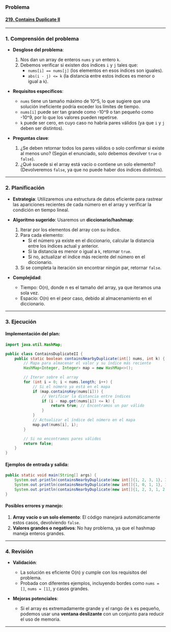 ### **Problema**

#### [219. Contains Duplicate II](https://leetcode.com/problems/contains-duplicate-ii/description/?envType=study-plan-v2&envId=top-interview-150)

---

### **1. Comprensión del problema**

- **Desglose del problema**:

  1. Nos dan un array de enteros `nums` y un entero `k`.
  2. Debemos verificar si existen dos índices `i` y `j` tales que:
     - `nums[i] == nums[j]` (los elementos en esos índices son iguales).
     - `abs(i - j) <= k` (la distancia entre estos índices es menor o igual a `k`).

- **Requisitos específicos**:

  - `nums` tiene un tamaño máximo de 10^5, lo que sugiere que una solución ineficiente podría exceder los límites de tiempo.
  - `nums[i]` puede ser tan grande como -10^9 o tan pequeño como -10^9, por lo que los valores pueden repetirse.
  - `k` puede ser cero, en cuyo caso no habría pares válidos (ya que `i` y `j` deben ser distintos).

- **Preguntas clave**:
  1. ¿Se deben retornar todos los pares válidos o solo confirmar si existe al menos uno? (Según el enunciado, solo debemos devolver `true` o `false`).
  2. ¿Qué sucede si el array está vacío o contiene un solo elemento? (Devolveremos `false`, ya que no puede haber dos índices distintos).

---

### **2. Planificación**

- **Estrategia**:
  Utilizaremos una estructura de datos eficiente para rastrear las apariciones recientes de cada número en el array y verificar la condición en tiempo lineal.

- **Algoritmo sugerido**:
  Usaremos un **diccionario/hashmap**:

  1. Iterar por los elementos del array con su índice.
  2. Para cada elemento:
     - Si el número ya existe en el diccionario, calcular la distancia entre los índices actual y anterior.
     - Si la distancia es menor o igual a `k`, retornar `true`.
     - Si no, actualizar el índice más reciente del número en el diccionario.
  3. Si se completa la iteración sin encontrar ningún par, retornar `false`.

- **Complejidad**:
  - Tiempo: O(n), donde n es el tamaño del array, ya que iteramos una sola vez.
  - Espacio: O(n) en el peor caso, debido al almacenamiento en el diccionario.

---

### **3. Ejecución**

#### Implementación del plan:

```java
import java.util.HashMap;

public class ContainsDuplicateII {
    public static boolean containsNearbyDuplicate(int[] nums, int k) {
        // Mapa para almacenar el valor y su índice más reciente
        HashMap<Integer, Integer> map = new HashMap<>();

        // Iterar sobre el array
        for (int i = 0; i < nums.length; i++) {
            // Si el número ya está en el mapa
            if (map.containsKey(nums[i])) {
                // Verificar la distancia entre índices
                if (i - map.get(nums[i]) <= k) {
                    return true; // Encontramos un par válido
                }
            }
            // Actualizar el índice del número en el mapa
            map.put(nums[i], i);
        }

        // Si no encontramos pares válidos
        return false;
    }
}
```

#### Ejemplos de entrada y salida:

```java
public static void main(String[] args) {
    System.out.println(containsNearbyDuplicate(new int[]{1, 2, 3, 1}, 3)); // true
    System.out.println(containsNearbyDuplicate(new int[]{1, 0, 1, 1}, 1)); // true
    System.out.println(containsNearbyDuplicate(new int[]{1, 2, 3, 1, 2, 3}, 2)); // false
}
```

#### Posibles errores y manejo:

1. **Array vacío o un solo elemento**: El código manejará automáticamente estos casos, devolviendo `false`.
2. **Valores grandes o negativos**: No hay problema, ya que el hashmap maneja enteros grandes.

---

### **4. Revisión**

- **Validación**:

  - La solución es eficiente O(n) y cumple con los requisitos del problema.
  - Probada con diferentes ejemplos, incluyendo bordes como `nums = []`, `nums = [1]`, y casos grandes.

- **Mejoras potenciales**:
  - Si el array es extremadamente grande y el rango de `k` es pequeño, podemos usar una **ventana deslizante** con un conjunto para reducir el uso de memoria.

---
